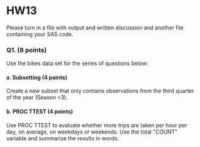 # HW13

Please turn in a file with output and written discussion and another file containing your SAS code.

### Q1.  (8 points)
Use the bikes data set for the series of questions below:

#### a. Subsetting (4 points)

Create a new subset that only contains observations from the third quarter of the year (Season =3).


#### b. PROC TTEST (4 points)

Use PROC TTEST to evaluate whether more trips are taken per hour per day, on average, on weekdays or weekends. Use the total "COUNT" variable and summarize the results in words.
